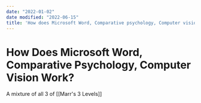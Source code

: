 ```yaml
---
date: "2022-01-02"
date modified: "2022-06-15"
title: 'How does Microsoft Word, Comparative psychology, Computer vision work?'
---
```


# How Does Microsoft Word, Comparative Psychology, Computer Vision Work?
A mixture of all 3 of [[Marr's 3 Levels]]
